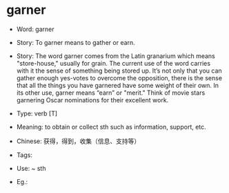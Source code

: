 # garner

- Word: garner
- Story: To garner means to gather or earn.
- Story: The word garner comes from the Latin granarium which means "store-house," usually for grain. The current use of the word carries with it the sense of something being stored up. It’s not only that you can gather enough yes-votes to overcome the opposition, there is the sense that all the things you have garnered have some weight of their own. In its other use, garner means “earn” or "merit." Think of movie stars garnering Oscar nominations for their excellent work.

- Type: verb [T]
- Meaning: to obtain or collect sth such as information, support, etc.
- Chinese: 获得，得到，收集（信息、支持等）
- Tags: 
- Use: ~ sth
- Eg.: 

